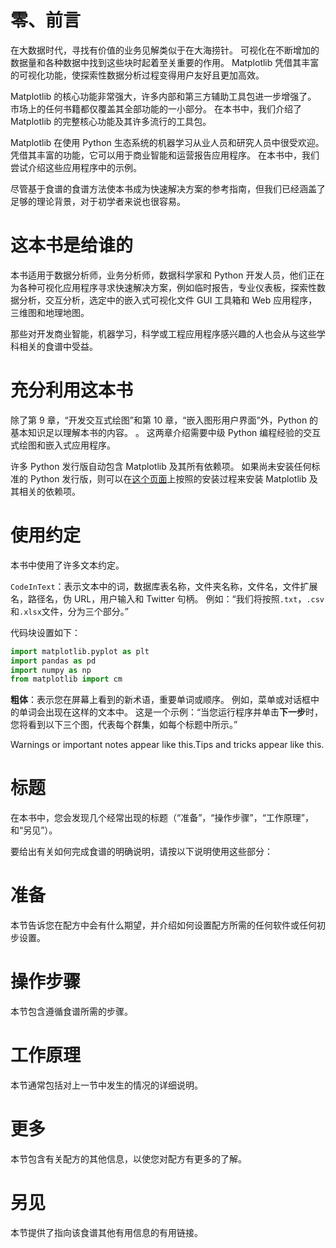 # 零、前言

在大数据时代，寻找有价值的业务见解类似于在大海捞针。 可视化在不断增加的数据量和各种数据中找到这些块时起着至关重要的作用。 Matplotlib 凭借其丰富的可视化功能，使探索性数据分析过程变得用户友好且更加高效。

Matplotlib 的核心功能非常强大，许多内部和第三方辅助工具包进一步增强了。 市场上的任何书籍都仅覆盖其全部功能的一小部分。 在本书中，我们介绍了 Matplotlib 的完整核心功能及其许多流行的工具包。

Matplotlib 在使用 Python 生态系统的机器学习从业人员和研究人员中很受欢迎。 凭借其丰富的功能，它可以用于商业智能和运营报告应用程序。 在本书中，我们尝试介绍这些应用程序中的示例。

尽管基于食谱的食谱方法使本书成为快速解决方案的参考指南，但我们已经涵盖了足够的理论背景，对于初学者来说也很容易。

# 这本书是给谁的

本书适用于数据分析师，业务分析师，数据科学家和 Python 开发人员，他们正在为各种可视化应用程序寻求快速解决方案，例如临时报告，专业仪表板，探索性数据分析，交互分析，选定中的嵌入式可视化文件 GUI 工具箱和 Web 应用程序，三维图和地理地图。

那些对开发商业智能，机器学习，科学或工程应用程序感兴趣的人也会从与这些学科相关的食谱中受益。

# 充分利用这本书

除了第 9 章，“开发交互式绘图”和第 10 章，“嵌入图形用户界面”外，Python 的基本知识足以理解本书的内容。 。 这两章介绍需要中级 Python 编程经验的交互式绘图和嵌入式应用程序。

许多 Python 发行版自动包含 Matplotlib 及其所有依赖项。 如果尚未安装任何标准的 Python 发行版，则可以在[这个页面](https://matplotlib.org/users/installing.html)上按照的安装过程来安装 Matplotlib 及其相关的依赖项。

# 使用约定

本书中使用了许多文本约定。

`CodeInText`：表示文本中的词，数据库表名称，文件夹名称，文件名，文件扩展名，路径名，伪 URL，用户输入和 Twitter 句柄。 例如：“我们将按照`.txt`，`.csv`和`.xlsx`文件，分为三个部分。”

代码块设置如下：

```py
import matplotlib.pyplot as plt
import pandas as pd
import numpy as np
from matplotlib import cm
```

**粗体**：表示您在屏幕上看到的新术语，重要单词或顺序。 例如，菜单或对话框中的单词会出现在这样的文本中。 这是一个示例：“当您运行程序并单击**下一步**时，您将看到以下三个图，代表每个群集，如每个标题中所示。”

Warnings or important notes appear like this.Tips and tricks appear like this.

# 标题

在本书中，您会发现几个经常出现的标题（“准备”，“操作步骤”，“工作原理”，和“另见”）。

要给出有关如何完成食谱的明确说明，请按以下说明使用这些部分：

# 准备

本节告诉您在配方中会有什么期望，并介绍如何设置配方所需的任何软件或任何初步设置。

# 操作步骤

本节包含遵循食谱所需的步骤。

# 工作原理

本节通常包括对上一节中发生的情况的详细说明。

# 更多

本节包含有关配方的其他信息，以使您对配方有更多的了解。

# 另见

本节提供了指向该食谱其他有用信息的有用链接。

